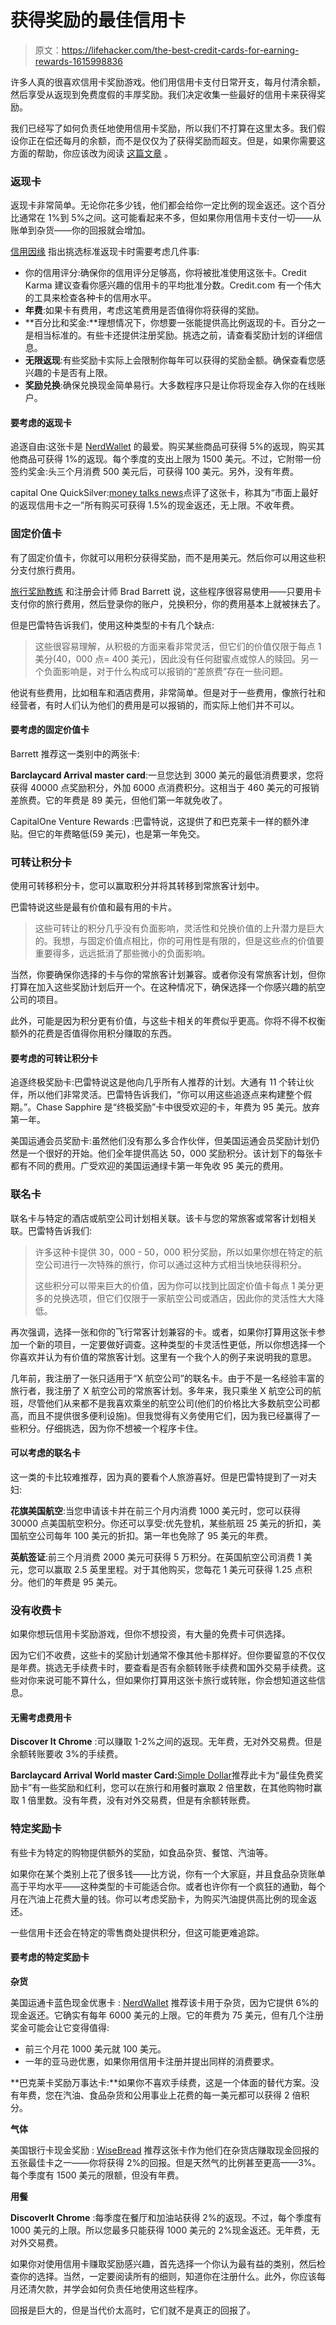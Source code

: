 # 获得奖励的最佳信用卡

> 原文：<https://lifehacker.com/the-best-credit-cards-for-earning-rewards-1615998836>

许多人真的很喜欢信用卡奖励游戏。他们用信用卡支付日常开支，每月付清余额，然后享受从返现到免费度假的丰厚奖励。我们决定收集一些最好的信用卡来获得奖励。



我们已经写了如何负责任地使用信用卡奖励，所以我们不打算在这里太多。我们假设你正在偿还每月的余额，而不是仅仅为了获得奖励而超支。但是，如果你需要这方面的帮助，你应该改为阅读 [这篇文章](https://lifehacker.com/money-advice-not-everyone-agrees-on-using-credit-card-1594620799) 。

### 返现卡

返现卡非常简单。无论你花多少钱，他们都会给你一定比例的现金返还。这个百分比通常在 1%到 5%之间。这可能看起来不多，但如果你用信用卡支付一切——从账单到杂货——你的回报就会增加。

[信用因缘](https://www.creditkarma.com/article/choose-best-cash-back-credit-card) 指出挑选标准返现卡时需要考虑几件事:

*   你的信用评分:确保你的信用评分足够高，你将被批准使用这张卡。Credit Karma 建议查看你感兴趣的信用卡的平均批准分数。Credit.com 有一个伟大的工具来检查各种卡的信用水平。
*   **年费**:如果卡有费用，考虑这笔费用是否值得你将获得的奖励。
*   **百分比和奖金:**理想情况下，你想要一张能提供高比例返现的卡。百分之一是相当标准的。有些卡还提供注册奖励。挑选之前，请查看奖励计划的详细信息。
*   **无限返现**:有些奖励卡实际上会限制你每年可以获得的奖励金额。确保查看您感兴趣的卡是否有上限。
*   **奖励兑换**:确保兑换现金简单易行。大多数程序只是让你将现金存入你的在线账户。

#### 要考虑的返现卡

追逐自由:这张卡是 [NerdWallet](http://www.nerdwallet.com/blog/chase-freedom/) 的最爱。购买某些商品可获得 5%的返现，购买其他商品可获得 1%的返现。每个季度的支出上限为 1500 美元。不过，它附带一份签约奖金:头三个月消费 500 美元后，可获得 100 美元。另外，没有年费。

capital One QuickSilver:[money talks news](http://www.moneytalksnews.com/2013/08/20/review-capital-one-quicksilver-cash-rewards-credit-card/)点评了这张卡，称其为“市面上最好的返现信用卡之一”所有购买可获得 1.5%的现金返还，无上限。不收年费。

### 固定价值卡

有了固定价值卡，你就可以用积分获得奖励，而不是用美元。然后你可以用这些积分支付旅行费用。

[旅行奖励教练](http://www.richmondsavers.com/free-travel-rewards-coaching-program/) 和注册会计师 Brad Barrett 说，这些程序很容易使用——只要用卡支付你的旅行费用，然后登录你的账户，兑换积分，你的费用基本上就被抹去了。

但是巴雷特告诉我们，使用这种类型的卡有几个缺点:

> 这些很容易理解，从积极的方面来看非常灵活，但它们的价值仅限于每点 1 美分(40，000 点= 400 美元)，因此没有任何甜蜜点或惊人的赎回。另一个负面影响是，对于什么构成可以报销的“差旅费”存在一些问题。

他说有些费用，比如租车和酒店费用，非常简单。但是对于一些费用，像旅行社和经营者，有时人们认为他们的费用是可以报销的，而实际上他们并不可以。

#### 要考虑的固定价值卡

Barrett 推荐这一类别中的两张卡:

**Barclaycard Arrival master card**:一旦您达到 3000 美元的最低消费要求，您将获得 40000 点奖励积分，外加 6000 点消费积分。这相当于 460 美元的可报销差旅费。它的年费是 89 美元，但他们第一年就免收了。

CapitalOne Venture Rewards :巴雷特说，这提供了和巴克莱卡一样的额外津贴。但它的年费略低(59 美元)，也是第一年免交。

### 可转让积分卡

使用可转移积分卡，您可以赢取积分并将其转移到常旅客计划中。

巴雷特说这些是最有价值和最有用的卡片。

> 这些可转让的积分几乎没有负面影响，灵活性和兑换价值的上升潜力是巨大的。我想，与固定价值点相比，你的可用性是有限的，但是这些点的价值要重要得多，远远抵消了那些微小的负面影响。

当然，你要确保你选择的卡与你的常旅客计划兼容。或者你没有常旅客计划，但你打算在加入这些奖励计划后开一个。在这种情况下，确保选择一个你感兴趣的航空公司的项目。

此外，可能是因为积分更有价值，与这些卡相关的年费似乎更高。你将不得不权衡额外的花费是否值得你用积分赚取的东西。

#### 要考虑的可转让积分卡

追逐终极奖励卡:巴雷特说这是他向几乎所有人推荐的计划。大通有 11 个转让伙伴，所以他们非常灵活。巴雷特告诉我们，“你可以用这些追逐点来构建整个假期。”。Chase Sapphire 是“终极奖励”卡中很受欢迎的卡，年费为 95 美元。放弃第一年。

美国运通会员奖励卡:虽然他们没有那么多合作伙伴，但美国运通会员奖励计划仍然是一个很好的开始。他们全年提供高达 50，000 奖励积分。该计划下的每张卡都有不同的费用。广受欢迎的美国运通绿卡第一年免收 95 美元的费用。

### 联名卡

联名卡与特定的酒店或航空公司计划相关联。该卡与您的常旅客或常客计划相关联。巴雷特告诉我们:

> 许多这种卡提供 30，000 - 50，000 积分奖励，所以如果你想在特定的航空公司进行一次特殊的旅行，你可以通过这种方式相当快地获得积分。
> 
> 这些积分可以带来巨大的价值，因为你可以找到比固定价值卡每点 1 美分更多的兑换选项，但它们仅限于一家航空公司或酒店，因此你的灵活性大大降低。

再次强调，选择一张和你的飞行常客计划兼容的卡。或者，如果你打算用这张卡参加一个新的项目，一定要做好调查。这种类型的卡灵活性更低，所以你想选择一个你喜欢并认为有价值的常旅客计划。这里有一个我个人的例子来说明我的意思。

几年前，我注册了一张只适用于“X 航空公司”的联名卡。由于不是一名经验丰富的旅行者，我注册了 X 航空公司的常旅客计划。多年来，我只乘坐 X 航空公司的航班，尽管他们从来都不是我喜欢乘坐的航空公司(他们的价格比大多数航空公司都高，而且不提供很多便利设施)。但我觉得有义务使用它们，因为我已经赢得了一些积分。仔细挑选，因为你不想被一个程序卡住。

#### 可以考虑的联名卡

这一类的卡比较难推荐，因为真的要看个人旅游喜好。但是巴雷特提到了一对夫妇:

**花旗美国航空**:当您申请该卡并在前三个月内消费 1000 美元时，您可以获得 30000 点美国航空积分。你还可以享受:优先登机，某些航班 25 美元的折扣，美国航空公司每年 100 美元的折扣。第一年也免除了 95 美元的年费。

**英航签证**:前三个月消费 2000 美元可获得 5 万积分。在英国航空公司消费 1 美元，您可以赢取 2.5 英里里程。对于其他购买，您每花 1 美元可获得 1.25 点积分。他们的年费是 95 美元。

### 没有收费卡

如果你想玩信用卡奖励游戏，但你不想投资，有大量的免费卡可供选择。

因为它们不收费，这些卡的奖励计划通常不像其他卡那样好。但你要留意的不仅仅是年费。挑选无手续费卡时，要查看是否有余额转账手续费和国外交易手续费。这些对你来说可能不算什么，但如果你打算用这张卡旅行或转账，你会想知道这些信息。

#### 无需考虑费用卡

**Discover It Chrome** :可以赚取 1-2%之间的返现。无年费，无对外交易费。但是余额转账要收 3%的手续费。

**Barclaycard Arrival World master Card:**[Simple Dollar](http://www.thesimpledollar.com/best-rewards-credit-cards/)推荐此卡为“最佳免费奖励卡”有一些奖励和红利，您可以在旅行和用餐时赢取 2 倍里数，在其他购物时赢取 1 倍里数。没有年费，没有对外交易费，但是有余额转账费。

### 特定奖励卡

有些卡为特定的购物提供额外的奖励，如食品杂货、餐馆、汽油等。

如果你在某个类别上花了很多钱——比方说，你有一个大家庭，并且食品杂货账单高于平均水平——这种类型的卡可能适合你。或者也许你有一个疯狂的通勤，每个月在汽油上花费大量的钱。你可以考虑奖励卡，为购买汽油提供高比例的现金返还。

一些信用卡还会在特定的零售商处提供积分，但这可能更难追踪。

#### 要考虑的特定奖励卡

**杂货**

美国运通卡蓝色现金优惠卡 : [NerdWallet](http://www.nerdwallet.com/blog/top-credit-cards/nerdwallets-best-rewards-credit-cards/) 推荐该卡用于杂货，因为它提供 6%的现金返还。它确实有每年 6000 美元的上限。它的年费为 75 美元，但有几个注册奖金可能会让它变得值得:

*   前三个月花 1000 美元就 100 美元。
*   一年的亚马逊优惠，如果你用信用卡注册并提出同样的消费要求。

**巴克莱卡奖励万事达卡:**如果你不喜欢手续费，这是一个体面的替代方案。没有年费，您在汽油、食品杂货和公用事业上花费的每一美元都可以获得 2 倍积分。

**气体**

美国银行卡现金奖励 : [WiseBread](http://www.wisebread.com/the-best-5-credit-cards-for-groceries) 推荐这张卡作为他们在杂货店赚取现金回报的五张最佳卡之一——你将获得 2%的回报。但是天然气的比例甚至更高——3%。每个季度有 1500 美元的限额，但没有年费。

**用餐**

**DiscoverIt Chrome** :每季度在餐厅和加油站获得 2%的返现。不过，每个季度有 1000 美元的上限。所以您最多只能获得 1000 美元的 2%现金返还。无年费，无对外交易费。

如果你对使用信用卡赚取奖励感兴趣，首先选择一个你认为最有益的类别，然后检查你的选择。当然，一定要阅读所有的细则，知道你在注册什么。此外，你应该每月还清欠款，并学会如何负责任地使用这些程序。

回报是巨大的，但是当代价太高时，它们就不是真正的回报了。